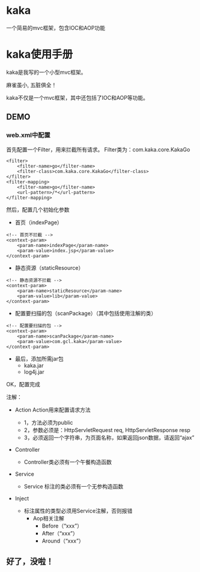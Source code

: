 # kaka
一个简易的mvc框架，包含IOC和AOP功能

# kaka使用手册
kaka是我写的一个小型mvc框架。

麻雀虽小, 五脏俱全！

kaka不仅是一个mvc框架，其中还包括了IOC和AOP等功能。

## DEMO
### web.xml中配置
首先配置一个Filter，用来拦截所有请求。
Filter类为：com.kaka.core.KakaGo
 
```
<filter>
	<filter-name>go</filter-name>
	<filter-class>com.kaka.core.KakaGo</filter-class>
</filter>
<filter-mapping>
	<filter-name>go</filter-name>
	<url-pattern>/*</url-pattern>
</filter-mapping>
```

然后，配置几个初始化参数

- 首页（indexPage）
```
<!-- 首页不拦截 -->
<context-param>
	<param-name>indexPage</param-name>
	<param-value>index.jsp</param-value>
</context-param>
```
- 静态资源（staticResource）
```
<!-- 静态资源不拦截 -->
<context-param>
	<param-name>staticResource</param-name>
	<param-value>lib</param-value>
</context-param>
```

- 配置要扫描的包（scanPackage）（其中包括使用注解的类）
```
<!-- 配置要扫描的包 -->
<context-param>
	<param-name>scanPackage</param-name>
	<param-value>com.gcl.kaka</param-value>
</context-param>
```
- 最后，添加所需jar包
    - kaka.jar
    - log4j.jar

OK，配置完成

注解：
- Action
Action用来配置请求方法
    - 1，方法必须为public
    - 2，参数必须是：HttpServletRequest req, HttpServletResponse resp
    - 3，必须返回一个字符串，为页面名称，如果返回json数据，请返回“ajax”
 

- Controller
    - Controller类必须有一个午餐构造函数
 

- Service
    - Service 标注的类必须有一个无参构造函数

- Inject
    - 标注属性的类型必须用Service注解，否则报错
        - Aop相关注解
            - Before（“xxx”）
            - After（“xxx”）
            - Around（“xxx”）

## 好了，没啦！

